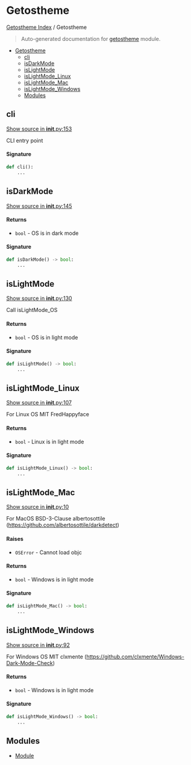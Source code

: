 # Getostheme

[Getostheme Index](../README.md#getostheme-index) /
Getostheme

> Auto-generated documentation for [getostheme](../../../getostheme/__init__.py) module.

- [Getostheme](#getostheme)
  - [cli](#cli)
  - [isDarkMode](#isdarkmode)
  - [isLightMode](#islightmode)
  - [isLightMode_Linux](#islightmode_linux)
  - [isLightMode_Mac](#islightmode_mac)
  - [isLightMode_Windows](#islightmode_windows)
  - [Modules](#modules)

## cli

[Show source in __init__.py:153](../../../getostheme/__init__.py#L153)

CLI entry point

#### Signature

```python
def cli():
    ...
```



## isDarkMode

[Show source in __init__.py:145](../../../getostheme/__init__.py#L145)

#### Returns

- `bool` - OS is in dark mode

#### Signature

```python
def isDarkMode() -> bool:
    ...
```



## isLightMode

[Show source in __init__.py:130](../../../getostheme/__init__.py#L130)

Call isLightMode_OS

#### Returns

- `bool` - OS is in light mode

#### Signature

```python
def isLightMode() -> bool:
    ...
```



## isLightMode_Linux

[Show source in __init__.py:107](../../../getostheme/__init__.py#L107)

For Linux OS MIT FredHappyface

#### Returns

- `bool` - Linux is in light mode

#### Signature

```python
def isLightMode_Linux() -> bool:
    ...
```



## isLightMode_Mac

[Show source in __init__.py:10](../../../getostheme/__init__.py#L10)

For MacOS BSD-3-Clause albertosottile
(https://github.com/albertosottile/darkdetect)

#### Raises

- `OSError` - Cannot load objc

#### Returns

- `bool` - Windows is in light mode

#### Signature

```python
def isLightMode_Mac() -> bool:
    ...
```



## isLightMode_Windows

[Show source in __init__.py:92](../../../getostheme/__init__.py#L92)

For Windows OS MIT clxmente
(https://github.com/clxmente/Windows-Dark-Mode-Check)

#### Returns

- `bool` - Windows is in light mode

#### Signature

```python
def isLightMode_Windows() -> bool:
    ...
```



## Modules

- [Module](./module.md)